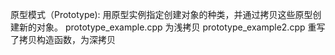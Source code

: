 原型模式（Prototype):
用原型实例指定创建对象的种类，并通过拷贝这些原型创建新的对象。
prototype_example.cpp 为浅拷贝
prototype_example2.cpp 重写了拷贝构造函数，为深拷贝
